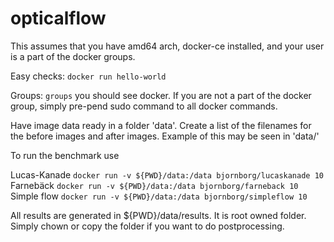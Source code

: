 # opticalflow

This assumes that you have amd64 arch, docker-ce installed, and your user is a part of the docker groups. 

Easy checks:
`docker run hello-world`

Groups:
`groups`
you should see docker. If you are not a part of the docker group, simply pre-pend sudo command to all docker commands.

Have image data ready in a folder 'data'. Create a list of the filenames for the before images and after images. Example of this may be seen in 'data/'

To run the benchmark use

Lucas-Kanade
`docker run -v ${PWD}/data:/data bjornborg/lucaskanade 10`
Farnebäck
`docker run -v ${PWD}/data:/data bjornborg/farneback 10`
Simple flow
`docker run -v ${PWD}/data:/data bjornborg/simpleflow 10`

All results are generated in ${PWD}/data/results. It is root owned folder. Simply chown or copy the folder if you want to do postprocessing.